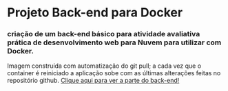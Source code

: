 # Projeto Back-end para Docker
### criação de um back-end básico para atividade avaliativa prática de desenvolvimento web para Nuvem para utilizar com Docker. 
Imagem construída com automatização do git pull; a cada vez que o container é reiniciado a aplicação sobe com as últimas alterações feitas no repositório github.
<a href="https://github.com/AmandaKly/FrontDocker">Clique aqui para ver a parte do back-end!</a>
